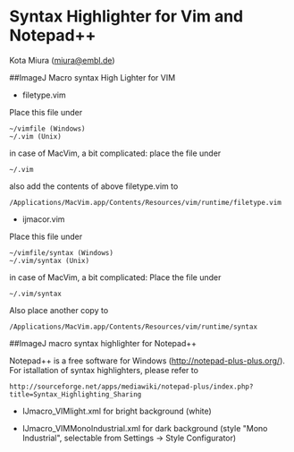 # Syntax Highlighter for Vim and Notepad++

Kota Miura (miura@embl.de)

##ImageJ Macro syntax High Lighter for VIM

- filetype.vim

Place this file under 

	~/vimfile (Windows)
	~/.vim (Unix)

in case of MacVim, a bit complicated:
place the file under 

	~/.vim 

also add the contents of above filetype.vim to 

	/Applications/MacVim.app/Contents/Resources/vim/runtime/filetype.vim


- ijmacor.vim

Place this file under 

	~/vimfile/syntax (Windows)
	~/.vim/syntax (Unix)
	
in case of MacVim, a bit complicated:
Place the file under 
	
	~/.vim/syntax 
Also place another copy to 
	
	/Applications/MacVim.app/Contents/Resources/vim/runtime/syntax


##ImageJ macro syntax highlighter for Notepad++

Notepad++ is a free software for Windows (http://notepad-plus-plus.org/).
For istallation of syntax highlighters, please refer to 

	http://sourceforge.net/apps/mediawiki/notepad-plus/index.php?title=Syntax_Highlighting_Sharing

- IJmacro_VIMlight.xml
	for bright background (white)

- IJmacro_VIMMonoIndustrial.xml
	for dark background (style "Mono Industrial", selectable from Settings -> Style Configurator)

